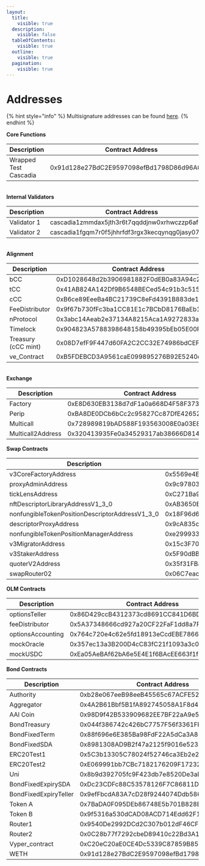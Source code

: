 ```yaml
---
layout:
  title:
    visible: true
  description:
    visible: false
  tableOfContents:
    visible: true
  outline:
    visible: true
  pagination:
    visible: true
---
```


# Addresses

{% hint style="info" %}
Multisignature addresses can be found [here](../security/multisignature.md).
{% endhint %}



**Core Functions**

<table data-header-hidden><thead><tr><th width="252">Description</th><th>Contract Address</th></tr></thead><tbody><tr><td>Wrapped Test Cascadia</td><td>0x91d128e27BdC2E9597098efBd1798D86d96A04c2</td></tr></tbody></table>

\
**Internal Validators**

<table data-header-hidden><thead><tr><th width="255">Description</th><th>Contract Address</th></tr></thead><tbody><tr><td>Validator 1</td><td>cascadia1zmmdax5jth3r6t7qqddjnw0xrhwczzp6afn4c9</td></tr><tr><td>Validator 2</td><td>cascadia1fgqm7r0f5jhhrfdf3rgx3kecqynqg0jasy07jm</td></tr></tbody></table>

\
**Alignment**

<table data-header-hidden><thead><tr><th width="296">Description</th><th>Contract Address</th></tr></thead><tbody><tr><td>bCC</td><td>0xD1028648d2b3906981882F0dEB0a83A94c27d4D4</td></tr><tr><td>tCC</td><td>0x41AB824A142Df9B6548BECed54c91b3c515e61d4</td></tr><tr><td>cCC</td><td>0xB6ce89EeeBa4BC21739C8eFd4391B883de144fe8</td></tr><tr><td>FeeDistributor</td><td>0x9f67b730fFc3ba1CC81E1c7BCbD8176BaEb1d68f</td></tr><tr><td>nProtocol</td><td>0x3abc14Aeab2e37134A8215Aca1A9272833a3047b</td></tr><tr><td>Timelock</td><td>0x904823A5788398648158b49395bEb05E00FF05c8</td></tr><tr><td>Treasury (cCC mint)</td><td>0x08D7efF9F447d60FA2C2CC32E74986bdCEF783D6</td></tr><tr><td>ve_Contract</td><td>0xB5FDEBCD3A9561caE099895276B92E5240dD43f6</td></tr></tbody></table>

\
**Exchange**

<table data-header-hidden><thead><tr><th width="287">Description</th><th>Contract Address</th></tr></thead><tbody><tr><td>Factory</td><td>0xE8D630EB3138d7dF1a0a668D4F58F373DB6197C3</td></tr><tr><td>Perip</td><td>0xBA8DE0DCb6bCc2c95827Cc87DfE42652C85B3004</td></tr><tr><td>Multicall</td><td>0x728989819bAD588F193563008E0a03E8cD6a3e4a</td></tr><tr><td>Multicall2Address</td><td>0x320413935Fe0a34529317ab38666D814B3169C2A</td></tr></tbody></table>



**Swap Contracts**

<table data-header-hidden><thead><tr><th width="287">Description</th><th>Contract Address</th></tr></thead><tbody><tr><td>v3CoreFactoryAddress</td><td>0x5569e4E24E27D4e9C0EE80b785BBA92eA1c4504E</td></tr><tr><td>proxyAdminAddress</td><td>0x9c97803Eab29013D60a5847322821C9CBa4E67df</td></tr><tr><td>tickLensAddress</td><td>0xC271Ba92C3EECec0cbC32F5284eEf1E2A18d9711</td></tr><tr><td>nftDescriptorLibraryAddressV1_3_0</td><td>0xAB3650B75Eaa425066EbA8ffa36712e52a998920</td></tr><tr><td>nonfungibleTokenPositionDescriptorAddressV1_3_0</td><td>0x18F96d643733EbbFAA1354dFA2603798a7C19fF5</td></tr><tr><td>descriptorProxyAddress</td><td>0x9cA835c472A54f70A3af1e8CD769Bf722Fb784a6</td></tr><tr><td>nonfungibleTokenPositionManagerAddress</td><td>0xe299933621b57557aB520e4ebbea0F594E0A809E</td></tr><tr><td>v3MigratorAddress</td><td>0x15c3F7051Eb0ecE50814281bfb485c3Cd9e80646</td></tr><tr><td>v3StakerAddress</td><td>0x5F90dBB9525740E34b7B3154694108f46CE49974</td></tr><tr><td>quoterV2Address</td><td>0x35f31FBa2C62C7064BC842F0aBb2cb07c93c7E52</td></tr><tr><td>swapRouter02</td><td>0x06C7eac908882128c6eCcEf353F45B728336C48B</td></tr></tbody></table>



**OLM Contracts**

<table data-header-hidden><thead><tr><th width="285">Description</th><th>Contract Address</th></tr></thead><tbody><tr><td>optionsTeller</td><td>0x86D429ccB4312373cd8691CC841D6BDd24F0018e</td></tr><tr><td>feeDistributor</td><td>0x5A37348666cd927a20CF22FaF1dd8a7F96Bec794</td></tr><tr><td>optionsAccounting</td><td>0x764c720e4c62e5fd18913eCcdEBE7866dcba5e08</td></tr><tr><td>mockOracle</td><td>0x357ec13a3B200D4cC83fC21f1093a3c0092Cb700</td></tr><tr><td>mockUSDC</td><td>0xEa05AeBAf62bA6e5E4E1f6BAcEE663f1f676013F</td></tr></tbody></table>



**Bond Contracts**

<table data-header-hidden><thead><tr><th width="287">Description</th><th>Contract Address</th></tr></thead><tbody><tr><td>Authority</td><td>0xb28e067eeB98eeB45565c67ACFE52014cc7427e6</td></tr><tr><td>Aggregator</td><td>0x4A2B61Bbf5B1fA892745058A1F8d454f49f81B23</td></tr><tr><td>AAI Coin</td><td>0x98D9f42B533909682EE7BF22aA9e503014087935</td></tr><tr><td>BondTreasury</td><td>0x044f386742c426bC7757F56f3361FE47F7153fF6</td></tr><tr><td>BondFixedTerm</td><td>0x88f696e6E385Ba98FdF22A5dCa3A81122127c6F0</td></tr><tr><td>BondFixedSDA</td><td>0x8981308AD9B2f47a2125f9016e523Ab1934186EE</td></tr><tr><td>ERC20Test1</td><td>0x5C3b13305C78024f52746ca3Eb2e2cbA50D41d18</td></tr><tr><td>ERC20Test2</td><td>0xE069991bb7CBc7182176209F17232809C187aC7A</td></tr><tr><td>Uni</td><td>0x8b9d392705fc9F423db7e8520De3aD43f7a70d34</td></tr><tr><td>BondFixedExpirySDA</td><td>0xDc23CDFc88C53578126F7C86811D93E1D33E7fB2</td></tr><tr><td>BondFixedExpiryTeller</td><td>0x9efFbcdA83A7cD28f9244074Ddb5861ce6A7Ef57</td></tr><tr><td>Token A</td><td>0x7BaDA0F095DEb86748E5b701B828E2173a979314</td></tr><tr><td>Token B</td><td>0x9f5316a530dCAD08ACD714Edd62F17e5B7fbd694</td></tr><tr><td>Router1</td><td>0x9540De2992DCd2C307b012dF46CFC7Ec114B2898</td></tr><tr><td>Router2</td><td>0x0C28b77f7292cbeD89410c22Bd3A1956b46327e0</td></tr><tr><td>Vyper_contract</td><td>0xC20eC20aE0CE4Dc5339C87859B85370126a97e79</td></tr><tr><td>WETH</td><td>0x91d128e27BdC2E9597098efBd1798D86d96A04c2</td></tr></tbody></table>
